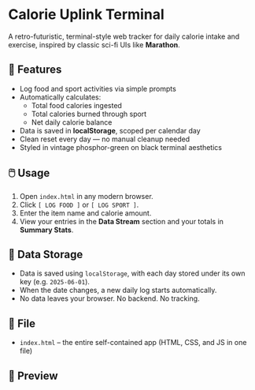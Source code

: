 # Calorie Uplink Terminal

A retro-futuristic, terminal-style web tracker for daily calorie intake and exercise, inspired by classic sci-fi UIs like **Marathon**.

## 🧠 Features

- Log food and sport activities via simple prompts
- Automatically calculates:
  - Total food calories ingested
  - Total calories burned through sport
  - Net daily calorie balance
- Data is saved in **localStorage**, scoped per calendar day
- Clean reset every day — no manual cleanup needed
- Styled in vintage phosphor-green on black terminal aesthetics

## 🖱️ Usage

1. Open `index.html` in any modern browser.
2. Click `[ LOG FOOD ]` or `[ LOG SPORT ]`.
3. Enter the item name and calorie amount.
4. View your entries in the **Data Stream** section and your totals in **Summary Stats**.

## 💾 Data Storage

- Data is saved using `localStorage`, with each day stored under its own key (e.g. `2025-06-01`).
- When the date changes, a new daily log starts automatically.
- No data leaves your browser. No backend. No tracking.

## 📂 File

- `index.html` – the entire self-contained app (HTML, CSS, and JS in one file)

## 📸 Preview

